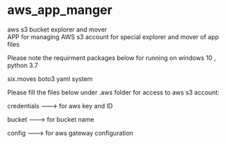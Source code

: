 # aws_app_manger
aws s3 bucket explorer and mover  
APP for managing AWS s3 account for special explorer and mover of app files

Please note the requirment packages below for running on windows 10 , python 3.7

six.moves
boto3
yaml
system

Please fill the files below under .aws folder for access to aws s3 account: 

credentials ---> for aws key and ID

bucket      ---> for bucket name

config      ---> for aws gateway configuration
